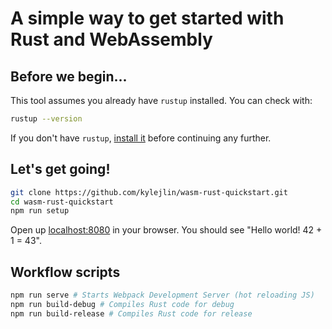 # A simple way to get started with Rust and WebAssembly

## Before we begin...
This tool assumes you already have `rustup` installed.
You can check with:
```bash
rustup --version
```
If you don't have `rustup`, [install it](https://doc.rust-lang.org/book/second-edition/ch01-01-installation.html) before continuing any further.

## Let's get going!
```bash
git clone https://github.com/kylejlin/wasm-rust-quickstart.git
cd wasm-rust-quickstart
npm run setup
```

Open up [localhost:8080](http://localhost:8080) in your browser.
You should see "Hello world! 42 + 1 = 43".

## Workflow scripts
```bash
npm run serve # Starts Webpack Development Server (hot reloading JS)
npm run build-debug # Compiles Rust code for debug
npm run build-release # Compiles Rust code for release
```
